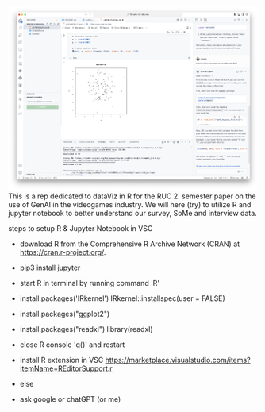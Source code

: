 ![Example Image](./images/example.png)
This is a rep dedicated to dataViz in R for the RUC 2. semester paper on the use of GenAI in the videogames industry. We will here (try) to utilize R and jupyter notebook to better understand our survey, SoMe and interview data.


steps to setup R & Jupyter Notebook in VSC

- download R from the Comprehensive R Archive Network (CRAN) at https://cran.r-project.org/.

- pip3 install jupyter

- start R in terminal by running command 'R'

- install.packages('IRkernel')
  IRkernel::installspec(user = FALSE)

- install.packages("ggplot2")

- install.packages("readxl")
  library(readxl)

- close R console 'q()' and restart

- install R extension in VSC https://marketplace.visualstudio.com/items?itemName=REditorSupport.r

- else

- ask google or chatGPT (or me)